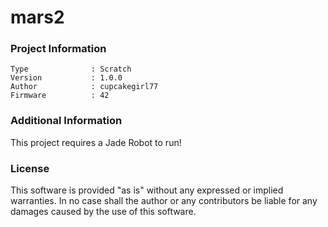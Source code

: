 mars2
================



### Project Information
```
Type              : Scratch
Version           : 1.0.0
Author            : cupcakegirl77
Firmware          : 42
```

### Additional Information
This project requires a Jade Robot to run!

### License
This software is provided "as is" without any expressed or implied warranties.  In no case shall the author or any contributors be liable for any damages caused by the use of this software.

